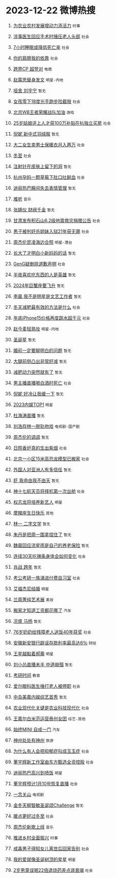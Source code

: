# 2023-12-22 微博热搜 
1. [为农业农村发展增动力添活力](https://m.weibo.cn/search?containerid=100103type%3D1%26t%3D10%26q%3D%23%E4%B8%BA%E5%86%9C%E4%B8%9A%E5%86%9C%E6%9D%91%E5%8F%91%E5%B1%95%E5%A2%9E%E5%8A%A8%E5%8A%9B%E6%B7%BB%E6%B4%BB%E5%8A%9B%23&stream_entry_id=51&isnewpage=1&extparam=seat%3D1%26cate%3D10103%26stream_entry_id%3D51%26q%3D%2523%25E4%25B8%25BA%25E5%2586%259C%25E4%25B8%259A%25E5%2586%259C%25E6%259D%2591%25E5%258F%2591%25E5%25B1%2595%25E5%25A2%259E%25E5%258A%25A8%25E5%258A%259B%25E6%25B7%25BB%25E6%25B4%25BB%25E5%258A%259B%2523%26filter_type%3Drealtimehot%26c_type%3D51%26dgr%3D0%26pos%3D0%26display_time%3D1703192651%26pre_seqid%3D1703192651432011444161) `时事` 

2. [涉事医生回应手术时捶压老人头部](https://m.weibo.cn/search?containerid=100103type%3D1%26t%3D10%26q%3D%23%E6%B6%89%E4%BA%8B%E5%8C%BB%E7%94%9F%E5%9B%9E%E5%BA%94%E6%89%8B%E6%9C%AF%E6%97%B6%E6%8D%B6%E5%8E%8B%E8%80%81%E4%BA%BA%E5%A4%B4%E9%83%A8%23&stream_entry_id=31&isnewpage=1&extparam=seat%3D1%26stream_entry_id%3D31%26filter_type%3Drealtimehot%26lcate%3D5001%26flag%3D2%26cate%3D5001%26band_rank%3D1%26q%3D%2523%25E6%25B6%2589%25E4%25BA%258B%25E5%258C%25BB%25E7%2594%259F%25E5%259B%259E%25E5%25BA%2594%25E6%2589%258B%25E6%259C%25AF%25E6%2597%25B6%25E6%258D%25B6%25E5%258E%258B%25E8%2580%2581%25E4%25BA%25BA%25E5%25A4%25B4%25E9%2583%25A8%2523%26dgr%3D0%26c_type%3D31%26pos%3D0%26realpos%3D1%26display_time%3D1703192651%26pre_seqid%3D1703192651432011444161) `社会` 

3. [7小时睡眠或降低死亡率](https://m.weibo.cn/search?containerid=100103type%3D1%26t%3D10%26q%3D%237%E5%B0%8F%E6%97%B6%E7%9D%A1%E7%9C%A0%E6%88%96%E9%99%8D%E4%BD%8E%E6%AD%BB%E4%BA%A1%E7%8E%87%23&stream_entry_id=31&isnewpage=1&extparam=seat%3D1%26stream_entry_id%3D31%26filter_type%3Drealtimehot%26lcate%3D5001%26flag%3D2%26cate%3D5001%26band_rank%3D2%26q%3D%25237%25E5%25B0%258F%25E6%2597%25B6%25E7%259D%25A1%25E7%259C%25A0%25E6%2588%2596%25E9%2599%258D%25E4%25BD%258E%25E6%25AD%25BB%25E4%25BA%25A1%25E7%258E%2587%2523%26dgr%3D0%26c_type%3D31%26pos%3D1%26realpos%3D2%26display_time%3D1703192651%26pre_seqid%3D1703192651432011444161) `社会` 

4. [你的肩膀我的依靠](https://m.weibo.cn/search?containerid=100103type%3D1%26t%3D10%26q%3D%23%E4%BD%A0%E7%9A%84%E8%82%A9%E8%86%80%E6%88%91%E7%9A%84%E4%BE%9D%E9%9D%A0%23&stream_entry_id=31&isnewpage=1&extparam=seat%3D1%26stream_entry_id%3D31%26filter_type%3Drealtimehot%26lcate%3D5001%26flag%3D32768%26cate%3D5001%26band_rank%3D3%26q%3D%2523%25E4%25BD%25A0%25E7%259A%2584%25E8%2582%25A9%25E8%2586%2580%25E6%2588%2591%25E7%259A%2584%25E4%25BE%259D%25E9%259D%25A0%2523%26dgr%3D0%26c_type%3D31%26pos%3D2%26realpos%3D3%26display_time%3D1703192651%26pre_seqid%3D1703192651432011444161) `社会` 

5. [跨界CP 超登对](https://m.weibo.cn/search?containerid=100103type%3D1%26t%3D10%26q%3D%23%E8%B7%A8%E7%95%8CCP+%E8%B6%85%E7%99%BB%E5%AF%B9%23&stream_entry_id=31&isnewpage=1&extparam=seat%3D1%26filter_type%3Drealtimehot%26stream_entry_id%3D31%26topic_ad%3D1%26is_ad_pos%3D1%26lcate%3D5001%26cate%3D5001%26band_rank%3D4%26q%3D%2523%25E8%25B7%25A8%25E7%2595%258CCP%2520%25E8%25B6%2585%25E7%2599%25BB%25E5%25AF%25B9%2523%26dgr%3D0%26c_type%3D31%26pos%3D3%26adid%3D215442%26display_time%3D1703192651%26pre_seqid%3D1703192651432011444161) `电商` 

6. [赵露思替身发文](https://m.weibo.cn/search?containerid=100103type%3D1%26t%3D10%26q%3D%23%E8%B5%B5%E9%9C%B2%E6%80%9D%E6%9B%BF%E8%BA%AB%E5%8F%91%E6%96%87%23&stream_entry_id=31&isnewpage=1&extparam=seat%3D1%26stream_entry_id%3D31%26filter_type%3Drealtimehot%26lcate%3D5001%26flag%3D2%26cate%3D5001%26band_rank%3D4%26q%3D%2523%25E8%25B5%25B5%25E9%259C%25B2%25E6%2580%259D%25E6%259B%25BF%25E8%25BA%25AB%25E5%258F%2591%25E6%2596%2587%2523%26dgr%3D0%26c_type%3D31%26pos%3D4%26realpos%3D4%26display_time%3D1703192651%26pre_seqid%3D1703192651432011444161) `明星-内地` 

7. [哑舍 刘宇宁](https://m.weibo.cn/search?containerid=100103type%3D1%26t%3D10%26q%3D%E5%93%91%E8%88%8D+%E5%88%98%E5%AE%87%E5%AE%81&stream_entry_id=31&isnewpage=1&extparam=seat%3D1%26stream_entry_id%3D31%26filter_type%3Drealtimehot%26lcate%3D5001%26flag%3D2%26cate%3D5001%26band_rank%3D5%26q%3D%25E5%2593%2591%25E8%2588%258D%2520%25E5%2588%2598%25E5%25AE%2587%25E5%25AE%2581%26dgr%3D0%26c_type%3D31%26pos%3D5%26realpos%3D5%26display_time%3D1703192651%26pre_seqid%3D1703192651432011444161) `暂无` 

8. [女孩零下18度光手跑步险截肢](https://m.weibo.cn/search?containerid=100103type%3D1%26t%3D10%26q%3D%23%E5%A5%B3%E5%AD%A9%E9%9B%B6%E4%B8%8B18%E5%BA%A6%E5%85%89%E6%89%8B%E8%B7%91%E6%AD%A5%E9%99%A9%E6%88%AA%E8%82%A2%23&stream_entry_id=31&isnewpage=1&extparam=seat%3D1%26stream_entry_id%3D31%26filter_type%3Drealtimehot%26lcate%3D5001%26flag%3D2%26cate%3D5001%26band_rank%3D6%26q%3D%2523%25E5%25A5%25B3%25E5%25AD%25A9%25E9%259B%25B6%25E4%25B8%258B18%25E5%25BA%25A6%25E5%2585%2589%25E6%2589%258B%25E8%25B7%2591%25E6%25AD%25A5%25E9%2599%25A9%25E6%2588%25AA%25E8%2582%25A2%2523%26dgr%3D0%26c_type%3D31%26pos%3D6%26realpos%3D6%26display_time%3D1703192651%26pre_seqid%3D1703192651432011444161) `社会` 

9. [北京WB王者荣耀战队加油](https://m.weibo.cn/search?containerid=100103type%3D1%26t%3D10%26q%3D%23%E5%8C%97%E4%BA%ACWB%E7%8E%8B%E8%80%85%E8%8D%A3%E8%80%80%E6%88%98%E9%98%9F%E5%8A%A0%E6%B2%B9%23&stream_entry_id=31&isnewpage=1&extparam=seat%3D1%26filter_type%3Drealtimehot%26stream_entry_id%3D31%26topic_ad%3D1%26is_ad_pos%3D1%26lcate%3D5001%26cate%3D5001%26band_rank%3D7%26q%3D%2523%25E5%258C%2597%25E4%25BA%25ACWB%25E7%258E%258B%25E8%2580%2585%25E8%258D%25A3%25E8%2580%2580%25E6%2588%2598%25E9%2598%259F%25E5%258A%25A0%25E6%25B2%25B9%2523%26dgr%3D0%26c_type%3D31%26pos%3D7%26adid%3D215362%26display_time%3D1703192651%26pre_seqid%3D1703192651432011444161) `游戏` 

10. [25岁姑娘评上人才获100万补贴在杭独立买房](https://m.weibo.cn/search?containerid=100103type%3D1%26t%3D10%26q%3D%2325%E5%B2%81%E5%A7%91%E5%A8%98%E8%AF%84%E4%B8%8A%E4%BA%BA%E6%89%8D%E8%8E%B7100%E4%B8%87%E8%A1%A5%E8%B4%B4%E5%9C%A8%E6%9D%AD%E7%8B%AC%E7%AB%8B%E4%B9%B0%E6%88%BF%23&stream_entry_id=31&isnewpage=1&extparam=seat%3D1%26stream_entry_id%3D31%26filter_type%3Drealtimehot%26lcate%3D5001%26flag%3D32768%26cate%3D5001%26band_rank%3D7%26q%3D%252325%25E5%25B2%2581%25E5%25A7%2591%25E5%25A8%2598%25E8%25AF%2584%25E4%25B8%258A%25E4%25BA%25BA%25E6%2589%258D%25E8%258E%25B7100%25E4%25B8%2587%25E8%25A1%25A5%25E8%25B4%25B4%25E5%259C%25A8%25E6%259D%25AD%25E7%258B%25AC%25E7%25AB%258B%25E4%25B9%25B0%25E6%2588%25BF%2523%26dgr%3D0%26c_type%3D31%26pos%3D8%26realpos%3D7%26display_time%3D1703192651%26pre_seqid%3D1703192651432011444161) `社会` 

11. [倪妮 新中式羽绒服](https://m.weibo.cn/search?containerid=100103type%3D1%26t%3D10%26q%3D%E5%80%AA%E5%A6%AE+%E6%96%B0%E4%B8%AD%E5%BC%8F%E7%BE%BD%E7%BB%92%E6%9C%8D&stream_entry_id=31&isnewpage=1&extparam=seat%3D1%26stream_entry_id%3D31%26filter_type%3Drealtimehot%26lcate%3D5001%26flag%3D2%26cate%3D5001%26band_rank%3D8%26q%3D%25E5%2580%25AA%25E5%25A6%25AE%2520%25E6%2596%25B0%25E4%25B8%25AD%25E5%25BC%258F%25E7%25BE%25BD%25E7%25BB%2592%25E6%259C%258D%26dgr%3D0%26c_type%3D31%26pos%3D9%26realpos%3D8%26display_time%3D1703192651%26pre_seqid%3D1703192651432011444161) `暂无` 

12. [大二女生卖男士保暖衣月入两万](https://m.weibo.cn/search?containerid=100103type%3D1%26t%3D10%26q%3D%23%E5%A4%A7%E4%BA%8C%E5%A5%B3%E7%94%9F%E5%8D%96%E7%94%B7%E5%A3%AB%E4%BF%9D%E6%9A%96%E8%A1%A3%E6%9C%88%E5%85%A5%E4%B8%A4%E4%B8%87%23&stream_entry_id=31&isnewpage=1&extparam=seat%3D1%26stream_entry_id%3D31%26filter_type%3Drealtimehot%26lcate%3D5001%26flag%3D2%26cate%3D5001%26band_rank%3D9%26q%3D%2523%25E5%25A4%25A7%25E4%25BA%258C%25E5%25A5%25B3%25E7%2594%259F%25E5%258D%2596%25E7%2594%25B7%25E5%25A3%25AB%25E4%25BF%259D%25E6%259A%2596%25E8%25A1%25A3%25E6%259C%2588%25E5%2585%25A5%25E4%25B8%25A4%25E4%25B8%2587%2523%26dgr%3D0%26c_type%3D31%26pos%3D10%26realpos%3D9%26display_time%3D1703192651%26pre_seqid%3D1703192651432011444161) `社会` 

13. [冬至](https://m.weibo.cn/search?containerid=100103type%3D1%26t%3D10%26q%3D%E5%86%AC%E8%87%B3&stream_entry_id=31&isnewpage=1&extparam=seat%3D1%26stream_entry_id%3D31%26filter_type%3Drealtimehot%26lcate%3D5001%26flag%3D16%26cate%3D5001%26band_rank%3D10%26q%3D%25E5%2586%25AC%25E8%2587%25B3%26dgr%3D0%26c_type%3D31%26pos%3D11%26realpos%3D10%26display_time%3D1703192651%26pre_seqid%3D1703192651432011444161) `社会` 

14. [注射针在皮肤上留下的洞](https://m.weibo.cn/search?containerid=100103type%3D1%26t%3D10%26q%3D%E6%B3%A8%E5%B0%84%E9%92%88%E5%9C%A8%E7%9A%AE%E8%82%A4%E4%B8%8A%E7%95%99%E4%B8%8B%E7%9A%84%E6%B4%9E&stream_entry_id=31&isnewpage=1&extparam=seat%3D1%26stream_entry_id%3D31%26filter_type%3Drealtimehot%26lcate%3D5001%26flag%3D2%26cate%3D5001%26band_rank%3D11%26q%3D%25E6%25B3%25A8%25E5%25B0%2584%25E9%2592%2588%25E5%259C%25A8%25E7%259A%25AE%25E8%2582%25A4%25E4%25B8%258A%25E7%2595%2599%25E4%25B8%258B%25E7%259A%2584%25E6%25B4%259E%26dgr%3D0%26c_type%3D31%26pos%3D12%26realpos%3D11%26display_time%3D1703192651%26pre_seqid%3D1703192651432011444161) `暂无` 

15. [杭州孕妈一颗草莓下肚口吐鲜血](https://m.weibo.cn/search?containerid=100103type%3D1%26t%3D10%26q%3D%23%E6%9D%AD%E5%B7%9E%E5%AD%95%E5%A6%88%E4%B8%80%E9%A2%97%E8%8D%89%E8%8E%93%E4%B8%8B%E8%82%9A%E5%8F%A3%E5%90%90%E9%B2%9C%E8%A1%80%23&stream_entry_id=31&isnewpage=1&extparam=seat%3D1%26stream_entry_id%3D31%26filter_type%3Drealtimehot%26lcate%3D5001%26flag%3D0%26cate%3D5001%26band_rank%3D12%26q%3D%2523%25E6%259D%25AD%25E5%25B7%259E%25E5%25AD%2595%25E5%25A6%2588%25E4%25B8%2580%25E9%25A2%2597%25E8%258D%2589%25E8%258E%2593%25E4%25B8%258B%25E8%2582%259A%25E5%258F%25A3%25E5%2590%2590%25E9%25B2%259C%25E8%25A1%2580%2523%26dgr%3D0%26c_type%3D31%26pos%3D13%26realpos%3D12%26display_time%3D1703192651%26pre_seqid%3D1703192651432011444161) `社会` 

16. [迪丽热巴瞬间失去表情管理](https://m.weibo.cn/search?containerid=100103type%3D1%26t%3D10%26q%3D%E8%BF%AA%E4%B8%BD%E7%83%AD%E5%B7%B4%E7%9E%AC%E9%97%B4%E5%A4%B1%E5%8E%BB%E8%A1%A8%E6%83%85%E7%AE%A1%E7%90%86&stream_entry_id=31&isnewpage=1&extparam=seat%3D1%26stream_entry_id%3D31%26filter_type%3Drealtimehot%26lcate%3D5001%26flag%3D2%26cate%3D5001%26band_rank%3D13%26q%3D%25E8%25BF%25AA%25E4%25B8%25BD%25E7%2583%25AD%25E5%25B7%25B4%25E7%259E%25AC%25E9%2597%25B4%25E5%25A4%25B1%25E5%258E%25BB%25E8%25A1%25A8%25E6%2583%2585%25E7%25AE%25A1%25E7%2590%2586%26dgr%3D0%26c_type%3D31%26pos%3D14%26realpos%3D13%26display_time%3D1703192651%26pre_seqid%3D1703192651432011444161) `暂无` 

17. [难听](https://m.weibo.cn/search?containerid=100103type%3D1%26t%3D10%26q%3D%E9%9A%BE%E5%90%AC&stream_entry_id=31&isnewpage=1&extparam=seat%3D1%26stream_entry_id%3D31%26filter_type%3Drealtimehot%26lcate%3D5001%26flag%3D0%26cate%3D5001%26band_rank%3D14%26q%3D%25E9%259A%25BE%25E5%2590%25AC%26dgr%3D0%26c_type%3D31%26pos%3D15%26realpos%3D14%26display_time%3D1703192651%26pre_seqid%3D1703192651432011444161) `音乐` 

18. [张婧仪 财阀千金](https://m.weibo.cn/search?containerid=100103type%3D1%26t%3D10%26q%3D%E5%BC%A0%E5%A9%A7%E4%BB%AA+%E8%B4%A2%E9%98%80%E5%8D%83%E9%87%91&stream_entry_id=31&isnewpage=1&extparam=seat%3D1%26stream_entry_id%3D31%26filter_type%3Drealtimehot%26lcate%3D5001%26flag%3D0%26cate%3D5001%26band_rank%3D15%26q%3D%25E5%25BC%25A0%25E5%25A9%25A7%25E4%25BB%25AA%2520%25E8%25B4%25A2%25E9%2598%2580%25E5%258D%2583%25E9%2587%2591%26dgr%3D0%26c_type%3D31%26pos%3D16%26realpos%3D15%26display_time%3D1703192651%26pre_seqid%3D1703192651432011444161) `暂无` 

19. [甘肃发布积石山6.2级地震救灾捐赠公告](https://m.weibo.cn/search?containerid=100103type%3D1%26t%3D10%26q%3D%23%E7%94%98%E8%82%83%E5%8F%91%E5%B8%83%E7%A7%AF%E7%9F%B3%E5%B1%B16.2%E7%BA%A7%E5%9C%B0%E9%9C%87%E6%95%91%E7%81%BE%E6%8D%90%E8%B5%A0%E5%85%AC%E5%91%8A%23&stream_entry_id=31&isnewpage=1&extparam=seat%3D1%26stream_entry_id%3D31%26filter_type%3Drealtimehot%26lcate%3D5001%26flag%3D0%26cate%3D5001%26band_rank%3D16%26q%3D%2523%25E7%2594%2598%25E8%2582%2583%25E5%258F%2591%25E5%25B8%2583%25E7%25A7%25AF%25E7%259F%25B3%25E5%25B1%25B16.2%25E7%25BA%25A7%25E5%259C%25B0%25E9%259C%2587%25E6%2595%2591%25E7%2581%25BE%25E6%258D%2590%25E8%25B5%25A0%25E5%2585%25AC%25E5%2591%258A%2523%26dgr%3D0%26c_type%3D31%26pos%3D17%26realpos%3D16%26display_time%3D1703192651%26pre_seqid%3D1703192651432011444161) `社会` 

20. [男子被判奸杀姐妹入狱21年获无罪](https://m.weibo.cn/search?containerid=100103type%3D1%26t%3D10%26q%3D%23%E7%94%B7%E5%AD%90%E8%A2%AB%E5%88%A4%E5%A5%B8%E6%9D%80%E5%A7%90%E5%A6%B9%E5%85%A5%E7%8B%B121%E5%B9%B4%E8%8E%B7%E6%97%A0%E7%BD%AA%23&stream_entry_id=31&isnewpage=1&extparam=seat%3D1%26stream_entry_id%3D31%26filter_type%3Drealtimehot%26lcate%3D5001%26flag%3D0%26cate%3D5001%26band_rank%3D17%26q%3D%2523%25E7%2594%25B7%25E5%25AD%2590%25E8%25A2%25AB%25E5%2588%25A4%25E5%25A5%25B8%25E6%259D%2580%25E5%25A7%2590%25E5%25A6%25B9%25E5%2585%25A5%25E7%258B%25B121%25E5%25B9%25B4%25E8%258E%25B7%25E6%2597%25A0%25E7%25BD%25AA%2523%26dgr%3D0%26c_type%3D31%26pos%3D18%26realpos%3D17%26display_time%3D1703192651%26pre_seqid%3D1703192651432011444161) `社会` 

21. [周杰伦昆凌海边合照](https://m.weibo.cn/search?containerid=100103type%3D1%26t%3D10%26q%3D%23%E5%91%A8%E6%9D%B0%E4%BC%A6%E6%98%86%E5%87%8C%E6%B5%B7%E8%BE%B9%E5%90%88%E7%85%A7%23&stream_entry_id=31&isnewpage=1&extparam=seat%3D1%26stream_entry_id%3D31%26filter_type%3Drealtimehot%26lcate%3D5001%26flag%3D0%26cate%3D5001%26band_rank%3D18%26q%3D%2523%25E5%2591%25A8%25E6%259D%25B0%25E4%25BC%25A6%25E6%2598%2586%25E5%2587%258C%25E6%25B5%25B7%25E8%25BE%25B9%25E5%2590%2588%25E7%2585%25A7%2523%26dgr%3D0%26c_type%3D31%26pos%3D19%26realpos%3D18%26display_time%3D1703192651%26pre_seqid%3D1703192651432011444161) `明星-港台` 

22. [长大了才明白小新妈妈的话](https://m.weibo.cn/search?containerid=100103type%3D1%26t%3D10%26q%3D%E9%95%BF%E5%A4%A7%E4%BA%86%E6%89%8D%E6%98%8E%E7%99%BD%E5%B0%8F%E6%96%B0%E5%A6%88%E5%A6%88%E7%9A%84%E8%AF%9D&stream_entry_id=31&isnewpage=1&extparam=seat%3D1%26stream_entry_id%3D31%26filter_type%3Drealtimehot%26lcate%3D5001%26flag%3D0%26cate%3D5001%26band_rank%3D19%26q%3D%25E9%2595%25BF%25E5%25A4%25A7%25E4%25BA%2586%25E6%2589%258D%25E6%2598%258E%25E7%2599%25BD%25E5%25B0%258F%25E6%2596%25B0%25E5%25A6%2588%25E5%25A6%2588%25E7%259A%2584%25E8%25AF%259D%26dgr%3D0%26c_type%3D31%26pos%3D20%26realpos%3D19%26display_time%3D1703192651%26pre_seqid%3D1703192651432011444161) `暂无` 

23. [GenG疑删除道歉声明](https://m.weibo.cn/search?containerid=100103type%3D1%26t%3D10%26q%3D%23GenG%E7%96%91%E5%88%A0%E9%99%A4%E9%81%93%E6%AD%89%E5%A3%B0%E6%98%8E%23&stream_entry_id=31&isnewpage=1&extparam=seat%3D1%26stream_entry_id%3D31%26filter_type%3Drealtimehot%26lcate%3D5001%26flag%3D0%26cate%3D5001%26band_rank%3D20%26q%3D%2523GenG%25E7%2596%2591%25E5%2588%25A0%25E9%2599%25A4%25E9%2581%2593%25E6%25AD%2589%25E5%25A3%25B0%25E6%2598%258E%2523%26dgr%3D0%26c_type%3D31%26pos%3D21%26realpos%3D20%26display_time%3D1703192651%26pre_seqid%3D1703192651432011444161) `社会` 

24. [半夜喜欢吃东西的人是英雄](https://m.weibo.cn/search?containerid=100103type%3D1%26t%3D10%26q%3D%E5%8D%8A%E5%A4%9C%E5%96%9C%E6%AC%A2%E5%90%83%E4%B8%9C%E8%A5%BF%E7%9A%84%E4%BA%BA%E6%98%AF%E8%8B%B1%E9%9B%84&stream_entry_id=31&isnewpage=1&extparam=seat%3D1%26stream_entry_id%3D31%26filter_type%3Drealtimehot%26lcate%3D5001%26flag%3D1%26cate%3D5001%26band_rank%3D21%26q%3D%25E5%258D%258A%25E5%25A4%259C%25E5%2596%259C%25E6%25AC%25A2%25E5%2590%2583%25E4%25B8%259C%25E8%25A5%25BF%25E7%259A%2584%25E4%25BA%25BA%25E6%2598%25AF%25E8%258B%25B1%25E9%259B%2584%26dgr%3D0%26c_type%3D31%26pos%3D22%26realpos%3D21%26display_time%3D1703192651%26pre_seqid%3D1703192651432011444161) `暂无` 

25. [2024年巨蟹座要飞升](https://m.weibo.cn/search?containerid=100103type%3D1%26t%3D10%26q%3D2024%E5%B9%B4%E5%B7%A8%E8%9F%B9%E5%BA%A7%E8%A6%81%E9%A3%9E%E5%8D%87&stream_entry_id=31&isnewpage=1&extparam=seat%3D1%26stream_entry_id%3D31%26filter_type%3Drealtimehot%26lcate%3D5001%26flag%3D0%26cate%3D5001%26band_rank%3D22%26q%3D2024%25E5%25B9%25B4%25E5%25B7%25A8%25E8%259F%25B9%25E5%25BA%25A7%25E8%25A6%2581%25E9%25A3%259E%25E5%258D%2587%26dgr%3D0%26c_type%3D31%26pos%3D23%26realpos%3D22%26display_time%3D1703192651%26pre_seqid%3D1703192651432011444161) `暂无` 

26. [李晨 我不是明星是文艺工作者](https://m.weibo.cn/search?containerid=100103type%3D1%26t%3D10%26q%3D%E6%9D%8E%E6%99%A8+%E6%88%91%E4%B8%8D%E6%98%AF%E6%98%8E%E6%98%9F%E6%98%AF%E6%96%87%E8%89%BA%E5%B7%A5%E4%BD%9C%E8%80%85&stream_entry_id=31&isnewpage=1&extparam=seat%3D1%26stream_entry_id%3D31%26filter_type%3Drealtimehot%26lcate%3D5001%26flag%3D0%26cate%3D5001%26band_rank%3D23%26q%3D%25E6%259D%258E%25E6%2599%25A8%2520%25E6%2588%2591%25E4%25B8%258D%25E6%2598%25AF%25E6%2598%258E%25E6%2598%259F%25E6%2598%25AF%25E6%2596%2587%25E8%2589%25BA%25E5%25B7%25A5%25E4%25BD%259C%25E8%2580%2585%26dgr%3D0%26c_type%3D31%26pos%3D24%26realpos%3D23%26display_time%3D1703192651%26pre_seqid%3D1703192651432011444161) `暂无` 

27. [冬天减肥最有效的方法是什么](https://m.weibo.cn/search?containerid=100103type%3D1%26t%3D10%26q%3D%23%E5%86%AC%E5%A4%A9%E5%87%8F%E8%82%A5%E6%9C%80%E6%9C%89%E6%95%88%E7%9A%84%E6%96%B9%E6%B3%95%E6%98%AF%E4%BB%80%E4%B9%88%23&stream_entry_id=31&isnewpage=1&extparam=seat%3D1%26stream_entry_id%3D31%26filter_type%3Drealtimehot%26lcate%3D5001%26flag%3D0%26cate%3D5001%26band_rank%3D24%26q%3D%2523%25E5%2586%25AC%25E5%25A4%25A9%25E5%2587%258F%25E8%2582%25A5%25E6%259C%2580%25E6%259C%2589%25E6%2595%2588%25E7%259A%2584%25E6%2596%25B9%25E6%25B3%2595%25E6%2598%25AF%25E4%25BB%2580%25E4%25B9%2588%2523%26dgr%3D0%26c_type%3D31%26pos%3D25%26realpos%3D24%26display_time%3D1703192651%26pre_seqid%3D1703192651432011444161) `社会` 

28. [年底iPhone15价格再度跳水超千元](https://m.weibo.cn/search?containerid=100103type%3D1%26t%3D10%26q%3D%23%E5%B9%B4%E5%BA%95iPhone15%E4%BB%B7%E6%A0%BC%E5%86%8D%E5%BA%A6%E8%B7%B3%E6%B0%B4%E8%B6%85%E5%8D%83%E5%85%83%23&stream_entry_id=31&isnewpage=1&extparam=seat%3D1%26stream_entry_id%3D31%26filter_type%3Drealtimehot%26lcate%3D5001%26flag%3D0%26cate%3D5001%26band_rank%3D25%26q%3D%2523%25E5%25B9%25B4%25E5%25BA%2595iPhone15%25E4%25BB%25B7%25E6%25A0%25BC%25E5%2586%258D%25E5%25BA%25A6%25E8%25B7%25B3%25E6%25B0%25B4%25E8%25B6%2585%25E5%258D%2583%25E5%2585%2583%2523%26dgr%3D0%26c_type%3D31%26pos%3D26%26realpos%3D25%26display_time%3D1703192651%26pre_seqid%3D1703192651432011444161) `社会` 

29. [赵今麦轻熟妆](https://m.weibo.cn/search?containerid=100103type%3D1%26t%3D10%26q%3D%23%E8%B5%B5%E4%BB%8A%E9%BA%A6%E8%BD%BB%E7%86%9F%E5%A6%86%23&stream_entry_id=31&isnewpage=1&extparam=seat%3D1%26stream_entry_id%3D31%26filter_type%3Drealtimehot%26lcate%3D5001%26flag%3D0%26cate%3D5001%26band_rank%3D26%26q%3D%2523%25E8%25B5%25B5%25E4%25BB%258A%25E9%25BA%25A6%25E8%25BD%25BB%25E7%2586%259F%25E5%25A6%2586%2523%26dgr%3D0%26c_type%3D31%26pos%3D27%26realpos%3D26%26display_time%3D1703192651%26pre_seqid%3D1703192651432011444161) `明星-内地` 

30. [圣诞星](https://m.weibo.cn/search?containerid=100103type%3D1%26t%3D10%26q%3D%E5%9C%A3%E8%AF%9E%E6%98%9F&stream_entry_id=31&isnewpage=1&extparam=seat%3D1%26stream_entry_id%3D31%26filter_type%3Drealtimehot%26lcate%3D5001%26flag%3D0%26cate%3D5001%26band_rank%3D27%26q%3D%25E5%259C%25A3%25E8%25AF%259E%25E6%2598%259F%26dgr%3D0%26c_type%3D31%26pos%3D28%26realpos%3D27%26display_time%3D1703192651%26pre_seqid%3D1703192651432011444161) `暂无` 

31. [婚前一定要聊明白的问题](https://m.weibo.cn/search?containerid=100103type%3D1%26t%3D10%26q%3D%E5%A9%9A%E5%89%8D%E4%B8%80%E5%AE%9A%E8%A6%81%E8%81%8A%E6%98%8E%E7%99%BD%E7%9A%84%E9%97%AE%E9%A2%98&stream_entry_id=31&isnewpage=1&extparam=seat%3D1%26stream_entry_id%3D31%26filter_type%3Drealtimehot%26lcate%3D5001%26flag%3D0%26cate%3D5001%26band_rank%3D28%26q%3D%25E5%25A9%259A%25E5%2589%258D%25E4%25B8%2580%25E5%25AE%259A%25E8%25A6%2581%25E8%2581%258A%25E6%2598%258E%25E7%2599%25BD%25E7%259A%2584%25E9%2597%25AE%25E9%25A2%2598%26dgr%3D0%26c_type%3D31%26pos%3D29%26realpos%3D28%26display_time%3D1703192651%26pre_seqid%3D1703192651432011444161) `暂无` 

32. [大腿前侧凸出非常好减](https://m.weibo.cn/search?containerid=100103type%3D1%26t%3D10%26q%3D%E5%A4%A7%E8%85%BF%E5%89%8D%E4%BE%A7%E5%87%B8%E5%87%BA%E9%9D%9E%E5%B8%B8%E5%A5%BD%E5%87%8F&stream_entry_id=31&isnewpage=1&extparam=seat%3D1%26stream_entry_id%3D31%26filter_type%3Drealtimehot%26lcate%3D5001%26flag%3D0%26cate%3D5001%26band_rank%3D29%26q%3D%25E5%25A4%25A7%25E8%2585%25BF%25E5%2589%258D%25E4%25BE%25A7%25E5%2587%25B8%25E5%2587%25BA%25E9%259D%259E%25E5%25B8%25B8%25E5%25A5%25BD%25E5%2587%258F%26dgr%3D0%26c_type%3D31%26pos%3D30%26realpos%3D29%26display_time%3D1703192651%26pre_seqid%3D1703192651432011444161) `暂无` 

33. [减肥动力突然就有了](https://m.weibo.cn/search?containerid=100103type%3D1%26t%3D10%26q%3D%E5%87%8F%E8%82%A5%E5%8A%A8%E5%8A%9B%E7%AA%81%E7%84%B6%E5%B0%B1%E6%9C%89%E4%BA%86&stream_entry_id=31&isnewpage=1&extparam=seat%3D1%26stream_entry_id%3D31%26filter_type%3Drealtimehot%26lcate%3D5001%26flag%3D0%26cate%3D5001%26band_rank%3D30%26q%3D%25E5%2587%258F%25E8%2582%25A5%25E5%258A%25A8%25E5%258A%259B%25E7%25AA%2581%25E7%2584%25B6%25E5%25B0%25B1%25E6%259C%2589%25E4%25BA%2586%26dgr%3D0%26c_type%3D31%26pos%3D31%26realpos%3D30%26display_time%3D1703192651%26pre_seqid%3D1703192651432011444161) `暂无` 

34. [男主播直播喝白酒时死亡](https://m.weibo.cn/search?containerid=100103type%3D1%26t%3D10%26q%3D%23%E7%94%B7%E4%B8%BB%E6%92%AD%E7%9B%B4%E6%92%AD%E5%96%9D%E7%99%BD%E9%85%92%E6%97%B6%E6%AD%BB%E4%BA%A1%23&stream_entry_id=31&isnewpage=1&extparam=seat%3D1%26stream_entry_id%3D31%26filter_type%3Drealtimehot%26lcate%3D5001%26flag%3D0%26cate%3D5001%26band_rank%3D31%26q%3D%2523%25E7%2594%25B7%25E4%25B8%25BB%25E6%2592%25AD%25E7%259B%25B4%25E6%2592%25AD%25E5%2596%259D%25E7%2599%25BD%25E9%2585%2592%25E6%2597%25B6%25E6%25AD%25BB%25E4%25BA%25A1%2523%26dgr%3D0%26c_type%3D31%26pos%3D32%26realpos%3D31%26display_time%3D1703192651%26pre_seqid%3D1703192651432011444161) `社会` 

35. [倪妮 好冷让我缓一下](https://m.weibo.cn/search?containerid=100103type%3D1%26t%3D10%26q%3D%E5%80%AA%E5%A6%AE+%E5%A5%BD%E5%86%B7%E8%AE%A9%E6%88%91%E7%BC%93%E4%B8%80%E4%B8%8B&stream_entry_id=31&isnewpage=1&extparam=seat%3D1%26stream_entry_id%3D31%26filter_type%3Drealtimehot%26lcate%3D5001%26flag%3D0%26cate%3D5001%26band_rank%3D32%26q%3D%25E5%2580%25AA%25E5%25A6%25AE%2520%25E5%25A5%25BD%25E5%2586%25B7%25E8%25AE%25A9%25E6%2588%2591%25E7%25BC%2593%25E4%25B8%2580%25E4%25B8%258B%26dgr%3D0%26c_type%3D31%26pos%3D33%26realpos%3D32%26display_time%3D1703192651%26pre_seqid%3D1703192651432011444161) `暂无` 

36. [2023内娱TOP1](https://m.weibo.cn/search?containerid=100103type%3D1%26t%3D10%26q%3D%232023%E5%86%85%E5%A8%B1TOP1%23&stream_entry_id=31&isnewpage=1&extparam=seat%3D1%26stream_entry_id%3D31%26filter_type%3Drealtimehot%26lcate%3D5001%26flag%3D0%26cate%3D5001%26band_rank%3D33%26q%3D%25232023%25E5%2586%2585%25E5%25A8%25B1TOP1%2523%26dgr%3D0%26c_type%3D31%26pos%3D34%26realpos%3D33%26display_time%3D1703192651%26pre_seqid%3D1703192651432011444161) `明星` 

37. [杜海涛直播](https://m.weibo.cn/search?containerid=100103type%3D1%26t%3D10%26q%3D%E6%9D%9C%E6%B5%B7%E6%B6%9B%E7%9B%B4%E6%92%AD&stream_entry_id=31&isnewpage=1&extparam=seat%3D1%26stream_entry_id%3D31%26filter_type%3Drealtimehot%26lcate%3D5001%26flag%3D0%26cate%3D5001%26band_rank%3D34%26q%3D%25E6%259D%259C%25E6%25B5%25B7%25E6%25B6%259B%25E7%259B%25B4%25E6%2592%25AD%26dgr%3D0%26c_type%3D31%26pos%3D35%26realpos%3D34%26display_time%3D1703192651%26pre_seqid%3D1703192651432011444161) `暂无` 

38. [刘浩存林一脱轨吻戏](https://m.weibo.cn/search?containerid=100103type%3D1%26t%3D10%26q%3D%23%E5%88%98%E6%B5%A9%E5%AD%98%E6%9E%97%E4%B8%80%E8%84%B1%E8%BD%A8%E5%90%BB%E6%88%8F%23&stream_entry_id=31&isnewpage=1&extparam=seat%3D1%26stream_entry_id%3D31%26filter_type%3Drealtimehot%26lcate%3D5001%26flag%3D0%26cate%3D5001%26band_rank%3D35%26q%3D%2523%25E5%2588%2598%25E6%25B5%25A9%25E5%25AD%2598%25E6%259E%2597%25E4%25B8%2580%25E8%2584%25B1%25E8%25BD%25A8%25E5%2590%25BB%25E6%2588%258F%2523%26dgr%3D0%26c_type%3D31%26pos%3D36%26realpos%3D35%26display_time%3D1703192651%26pre_seqid%3D1703192651432011444161) `电视剧-国产剧` 

39. [周杰伦的调调](https://m.weibo.cn/search?containerid=100103type%3D1%26t%3D10%26q%3D%E5%91%A8%E6%9D%B0%E4%BC%A6%E7%9A%84%E8%B0%83%E8%B0%83&stream_entry_id=31&isnewpage=1&extparam=seat%3D1%26stream_entry_id%3D31%26filter_type%3Drealtimehot%26lcate%3D5001%26flag%3D0%26cate%3D5001%26band_rank%3D36%26q%3D%25E5%2591%25A8%25E6%259D%25B0%25E4%25BC%25A6%25E7%259A%2584%25E8%25B0%2583%25E8%25B0%2583%26dgr%3D0%26c_type%3D31%26pos%3D37%26realpos%3D36%26display_time%3D1703192651%26pre_seqid%3D1703192651432011444161) `暂无` 

40. [日照香炉真的生出紫烟](https://m.weibo.cn/search?containerid=100103type%3D1%26t%3D10%26q%3D%23%E6%97%A5%E7%85%A7%E9%A6%99%E7%82%89%E7%9C%9F%E7%9A%84%E7%94%9F%E5%87%BA%E7%B4%AB%E7%83%9F%23&stream_entry_id=31&isnewpage=1&extparam=seat%3D1%26stream_entry_id%3D31%26filter_type%3Drealtimehot%26lcate%3D5001%26flag%3D1%26cate%3D5001%26band_rank%3D37%26q%3D%2523%25E6%2597%25A5%25E7%2585%25A7%25E9%25A6%2599%25E7%2582%2589%25E7%259C%259F%25E7%259A%2584%25E7%2594%259F%25E5%2587%25BA%25E7%25B4%25AB%25E7%2583%259F%2523%26dgr%3D0%26c_type%3D31%26pos%3D38%26realpos%3D37%26display_time%3D1703192651%26pre_seqid%3D1703192651432011444161) `社会` 

41. [北京一小区15米高恐龙模型已搬家](https://m.weibo.cn/search?containerid=100103type%3D1%26t%3D10%26q%3D%23%E5%8C%97%E4%BA%AC%E4%B8%80%E5%B0%8F%E5%8C%BA15%E7%B1%B3%E9%AB%98%E6%81%90%E9%BE%99%E6%A8%A1%E5%9E%8B%E5%B7%B2%E6%90%AC%E5%AE%B6%23&stream_entry_id=31&isnewpage=1&extparam=seat%3D1%26stream_entry_id%3D31%26filter_type%3Drealtimehot%26lcate%3D5001%26flag%3D1%26cate%3D5001%26band_rank%3D38%26q%3D%2523%25E5%258C%2597%25E4%25BA%25AC%25E4%25B8%2580%25E5%25B0%258F%25E5%258C%25BA15%25E7%25B1%25B3%25E9%25AB%2598%25E6%2581%2590%25E9%25BE%2599%25E6%25A8%25A1%25E5%259E%258B%25E5%25B7%25B2%25E6%2590%25AC%25E5%25AE%25B6%2523%26dgr%3D0%26c_type%3D31%26pos%3D39%26realpos%3D38%26display_time%3D1703192651%26pre_seqid%3D1703192651432011444161) `社会` 

42. [外国人对亚洲人有多信任](https://m.weibo.cn/search?containerid=100103type%3D1%26t%3D10%26q%3D%E5%A4%96%E5%9B%BD%E4%BA%BA%E5%AF%B9%E4%BA%9A%E6%B4%B2%E4%BA%BA%E6%9C%89%E5%A4%9A%E4%BF%A1%E4%BB%BB&stream_entry_id=31&isnewpage=1&extparam=seat%3D1%26stream_entry_id%3D31%26filter_type%3Drealtimehot%26lcate%3D5001%26flag%3D0%26cate%3D5001%26band_rank%3D39%26q%3D%25E5%25A4%2596%25E5%259B%25BD%25E4%25BA%25BA%25E5%25AF%25B9%25E4%25BA%259A%25E6%25B4%25B2%25E4%25BA%25BA%25E6%259C%2589%25E5%25A4%259A%25E4%25BF%25A1%25E4%25BB%25BB%26dgr%3D0%26c_type%3D31%26pos%3D40%26realpos%3D39%26display_time%3D1703192651%26pre_seqid%3D1703192651432011444161) `暂无` 

43. [虾 我命由我不由天](https://m.weibo.cn/search?containerid=100103type%3D1%26t%3D10%26q%3D%E8%99%BE+%E6%88%91%E5%91%BD%E7%94%B1%E6%88%91%E4%B8%8D%E7%94%B1%E5%A4%A9&stream_entry_id=31&isnewpage=1&extparam=seat%3D1%26stream_entry_id%3D31%26filter_type%3Drealtimehot%26lcate%3D5001%26flag%3D0%26cate%3D5001%26band_rank%3D40%26q%3D%25E8%2599%25BE%2520%25E6%2588%2591%25E5%2591%25BD%25E7%2594%25B1%25E6%2588%2591%25E4%25B8%258D%25E7%2594%25B1%25E5%25A4%25A9%26dgr%3D0%26c_type%3D31%26pos%3D41%26realpos%3D40%26display_time%3D1703192651%26pre_seqid%3D1703192651432011444161) `暂无` 

44. [神十七航天员将择机第一次出舱](https://m.weibo.cn/search?containerid=100103type%3D1%26t%3D10%26q%3D%23%E7%A5%9E%E5%8D%81%E4%B8%83%E8%88%AA%E5%A4%A9%E5%91%98%E5%B0%86%E6%8B%A9%E6%9C%BA%E7%AC%AC%E4%B8%80%E6%AC%A1%E5%87%BA%E8%88%B1%23&stream_entry_id=31&isnewpage=1&extparam=seat%3D1%26stream_entry_id%3D31%26filter_type%3Drealtimehot%26lcate%3D5001%26flag%3D1%26cate%3D5001%26band_rank%3D41%26q%3D%2523%25E7%25A5%259E%25E5%258D%2581%25E4%25B8%2583%25E8%2588%25AA%25E5%25A4%25A9%25E5%2591%2598%25E5%25B0%2586%25E6%258B%25A9%25E6%259C%25BA%25E7%25AC%25AC%25E4%25B8%2580%25E6%25AC%25A1%25E5%2587%25BA%25E8%2588%25B1%2523%26dgr%3D0%26c_type%3D31%26pos%3D42%26realpos%3D41%26display_time%3D1703192651%26pre_seqid%3D1703192651432011444161) `社会` 

45. [权志龙将培养新艺人](https://m.weibo.cn/search?containerid=100103type%3D1%26t%3D10%26q%3D%23%E6%9D%83%E5%BF%97%E9%BE%99%E5%B0%86%E5%9F%B9%E5%85%BB%E6%96%B0%E8%89%BA%E4%BA%BA%23&stream_entry_id=31&isnewpage=1&extparam=seat%3D1%26stream_entry_id%3D31%26filter_type%3Drealtimehot%26lcate%3D5001%26flag%3D0%26cate%3D5001%26band_rank%3D42%26q%3D%2523%25E6%259D%2583%25E5%25BF%2597%25E9%25BE%2599%25E5%25B0%2586%25E5%259F%25B9%25E5%2585%25BB%25E6%2596%25B0%25E8%2589%25BA%25E4%25BA%25BA%2523%26dgr%3D0%26c_type%3D31%26pos%3D43%26realpos%3D42%26display_time%3D1703192651%26pre_seqid%3D1703192651432011444161) `明星` 

46. [摩羯座生日快乐](https://m.weibo.cn/search?containerid=100103type%3D1%26t%3D10%26q%3D%E6%91%A9%E7%BE%AF%E5%BA%A7%E7%94%9F%E6%97%A5%E5%BF%AB%E4%B9%90&stream_entry_id=31&isnewpage=1&extparam=seat%3D1%26stream_entry_id%3D31%26filter_type%3Drealtimehot%26lcate%3D5001%26flag%3D0%26cate%3D5001%26band_rank%3D43%26q%3D%25E6%2591%25A9%25E7%25BE%25AF%25E5%25BA%25A7%25E7%2594%259F%25E6%2597%25A5%25E5%25BF%25AB%25E4%25B9%2590%26dgr%3D0%26c_type%3D31%26pos%3D44%26realpos%3D43%26display_time%3D1703192651%26pre_seqid%3D1703192651432011444161) `其他` 

47. [林一 二字文学](https://m.weibo.cn/search?containerid=100103type%3D1%26t%3D10%26q%3D%E6%9E%97%E4%B8%80+%E4%BA%8C%E5%AD%97%E6%96%87%E5%AD%A6&stream_entry_id=31&isnewpage=1&extparam=seat%3D1%26stream_entry_id%3D31%26filter_type%3Drealtimehot%26lcate%3D5001%26flag%3D0%26cate%3D5001%26band_rank%3D44%26q%3D%25E6%259E%2597%25E4%25B8%2580%2520%25E4%25BA%258C%25E5%25AD%2597%25E6%2596%2587%25E5%25AD%25A6%26dgr%3D0%26c_type%3D31%26pos%3D45%26realpos%3D44%26display_time%3D1703192651%26pre_seqid%3D1703192651432011444161) `暂无` 

48. [朱丹是把周一围拿捏住了](https://m.weibo.cn/search?containerid=100103type%3D1%26t%3D10%26q%3D%E6%9C%B1%E4%B8%B9%E6%98%AF%E6%8A%8A%E5%91%A8%E4%B8%80%E5%9B%B4%E6%8B%BF%E6%8D%8F%E4%BD%8F%E4%BA%86&stream_entry_id=31&isnewpage=1&extparam=seat%3D1%26stream_entry_id%3D31%26filter_type%3Drealtimehot%26lcate%3D5001%26flag%3D0%26cate%3D5001%26band_rank%3D45%26q%3D%25E6%259C%25B1%25E4%25B8%25B9%25E6%2598%25AF%25E6%258A%258A%25E5%2591%25A8%25E4%25B8%2580%25E5%259B%25B4%25E6%258B%25BF%25E6%258D%258F%25E4%25BD%258F%25E4%25BA%2586%26dgr%3D0%26c_type%3D31%26pos%3D46%26realpos%3D45%26display_time%3D1703192651%26pre_seqid%3D1703192651432011444161) `暂无` 

49. [魏晨回应流星雨是自己的养老保险](https://m.weibo.cn/search?containerid=100103type%3D1%26t%3D10%26q%3D%E9%AD%8F%E6%99%A8%E5%9B%9E%E5%BA%94%E6%B5%81%E6%98%9F%E9%9B%A8%E6%98%AF%E8%87%AA%E5%B7%B1%E7%9A%84%E5%85%BB%E8%80%81%E4%BF%9D%E9%99%A9&stream_entry_id=31&isnewpage=1&extparam=seat%3D1%26stream_entry_id%3D31%26filter_type%3Drealtimehot%26lcate%3D5001%26flag%3D0%26cate%3D5001%26band_rank%3D46%26q%3D%25E9%25AD%258F%25E6%2599%25A8%25E5%259B%259E%25E5%25BA%2594%25E6%25B5%2581%25E6%2598%259F%25E9%259B%25A8%25E6%2598%25AF%25E8%2587%25AA%25E5%25B7%25B1%25E7%259A%2584%25E5%2585%25BB%25E8%2580%2581%25E4%25BF%259D%25E9%2599%25A9%26dgr%3D0%26c_type%3D31%26pos%3D47%26realpos%3D46%26display_time%3D1703192651%26pre_seqid%3D1703192651432011444161) `暂无` 

50. [连续30天吃辣条身体会如何变化](https://m.weibo.cn/search?containerid=100103type%3D1%26t%3D10%26q%3D%23%E8%BF%9E%E7%BB%AD30%E5%A4%A9%E5%90%83%E8%BE%A3%E6%9D%A1%E8%BA%AB%E4%BD%93%E4%BC%9A%E5%A6%82%E4%BD%95%E5%8F%98%E5%8C%96%23&stream_entry_id=31&isnewpage=1&extparam=seat%3D1%26stream_entry_id%3D31%26filter_type%3Drealtimehot%26lcate%3D5001%26flag%3D0%26cate%3D5001%26band_rank%3D47%26q%3D%2523%25E8%25BF%259E%25E7%25BB%25AD30%25E5%25A4%25A9%25E5%2590%2583%25E8%25BE%25A3%25E6%259D%25A1%25E8%25BA%25AB%25E4%25BD%2593%25E4%25BC%259A%25E5%25A6%2582%25E4%25BD%2595%25E5%258F%2598%25E5%258C%2596%2523%26dgr%3D0%26c_type%3D31%26pos%3D48%26realpos%3D47%26display_time%3D1703192651%26pre_seqid%3D1703192651432011444161) `社会` 

51. [肖战 跨年](https://m.weibo.cn/search?containerid=100103type%3D1%26t%3D10%26q%3D%E8%82%96%E6%88%98+%E8%B7%A8%E5%B9%B4&stream_entry_id=31&isnewpage=1&extparam=seat%3D1%26stream_entry_id%3D31%26filter_type%3Drealtimehot%26lcate%3D5001%26flag%3D0%26cate%3D5001%26band_rank%3D48%26q%3D%25E8%2582%2596%25E6%2588%2598%2520%25E8%25B7%25A8%25E5%25B9%25B4%26dgr%3D0%26c_type%3D31%26pos%3D49%26realpos%3D48%26display_time%3D1703192651%26pre_seqid%3D1703192651432011444161) `暂无` 

52. [考公考研一族涌进付费自习室](https://m.weibo.cn/search?containerid=100103type%3D1%26t%3D10%26q%3D%23%E8%80%83%E5%85%AC%E8%80%83%E7%A0%94%E4%B8%80%E6%97%8F%E6%B6%8C%E8%BF%9B%E4%BB%98%E8%B4%B9%E8%87%AA%E4%B9%A0%E5%AE%A4%23&stream_entry_id=31&isnewpage=1&extparam=seat%3D1%26stream_entry_id%3D31%26filter_type%3Drealtimehot%26lcate%3D5001%26flag%3D0%26cate%3D5001%26band_rank%3D49%26q%3D%2523%25E8%2580%2583%25E5%2585%25AC%25E8%2580%2583%25E7%25A0%2594%25E4%25B8%2580%25E6%2597%258F%25E6%25B6%258C%25E8%25BF%259B%25E4%25BB%2598%25E8%25B4%25B9%25E8%2587%25AA%25E4%25B9%25A0%25E5%25AE%25A4%2523%26dgr%3D0%26c_type%3D31%26pos%3D50%26realpos%3D49%26display_time%3D1703192651%26pre_seqid%3D1703192651432011444161) `社会` 

53. [艾福杰尼结婚](https://m.weibo.cn/search?containerid=100103type%3D1%26t%3D10%26q%3D%23%E8%89%BE%E7%A6%8F%E6%9D%B0%E5%B0%BC%E7%BB%93%E5%A9%9A%23&stream_entry_id=31&isnewpage=1&extparam=seat%3D1%26stream_entry_id%3D31%26filter_type%3Drealtimehot%26lcate%3D5001%26flag%3D0%26cate%3D5001%26band_rank%3D50%26q%3D%2523%25E8%2589%25BE%25E7%25A6%258F%25E6%259D%25B0%25E5%25B0%25BC%25E7%25BB%2593%25E5%25A9%259A%2523%26dgr%3D0%26c_type%3D31%26pos%3D51%26realpos%3D50%26display_time%3D1703192651%26pre_seqid%3D1703192651432011444161) `明星` 

54. [兰蔻菁纯艺术展](https://m.weibo.cn/search?containerid=100103type%3D1%26t%3D10%26q%3D%23%E5%85%B0%E8%94%BB%E8%8F%81%E7%BA%AF%E8%89%BA%E6%9C%AF%E5%B1%95%23&stream_entry_id=31&isnewpage=1&extparam=seat%3D1%26dgr%3D0%26c_type%3D31%26topic_ad%3D1%26cate%3D5001%26lcate%3D5001%26filter_type%3Drealtimehot%26band_rank%3D4%26stream_entry_id%3D31%26q%3D%2523%25E5%2585%25B0%25E8%2594%25BB%25E8%258F%2581%25E7%25BA%25AF%25E8%2589%25BA%25E6%259C%25AF%25E5%25B1%2595%2523%26is_ad_pos%3D1%26pos%3D3%26adid%3D215441%26display_time%3D1703189071%26pre_seqid%3D170318907183001331165) `美妆` 

55. [搬家才知道工资都花哪了](https://m.weibo.cn/search?containerid=100103type%3D1%26t%3D10%26q%3D%23%E6%90%AC%E5%AE%B6%E6%89%8D%E7%9F%A5%E9%81%93%E5%B7%A5%E8%B5%84%E9%83%BD%E8%8A%B1%E5%93%AA%E4%BA%86%23&stream_entry_id=31&isnewpage=1&extparam=seat%3D1%26dgr%3D0%26c_type%3D31%26topic_ad%3D1%26cate%3D5001%26lcate%3D5001%26filter_type%3Drealtimehot%26band_rank%3D7%26stream_entry_id%3D31%26q%3D%2523%25E6%2590%25AC%25E5%25AE%25B6%25E6%2589%258D%25E7%259F%25A5%25E9%2581%2593%25E5%25B7%25A5%25E8%25B5%2584%25E9%2583%25BD%25E8%258A%25B1%25E5%2593%25AA%25E4%25BA%2586%2523%26is_ad_pos%3D1%26pos%3D7%26adid%3D215077%26display_time%3D1703189071%26pre_seqid%3D170318907183001331165) `汽车` 

56. [况盛 马杨](https://m.weibo.cn/search?containerid=100103type%3D1%26t%3D10%26q%3D%E5%86%B5%E7%9B%9B+%E9%A9%AC%E6%9D%A8&stream_entry_id=31&isnewpage=1&extparam=seat%3D1%26c_type%3D31%26cate%3D5001%26lcate%3D5001%26flag%3D0%26filter_type%3Drealtimehot%26band_rank%3D41%26stream_entry_id%3D31%26q%3D%25E5%2586%25B5%25E7%259B%259B%2520%25E9%25A9%25AC%25E6%259D%25A8%26dgr%3D0%26realpos%3D41%26pos%3D42%26display_time%3D1703189071%26pre_seqid%3D170318907183001331165) `暂无` 

57. [76岁奶奶给残障老人送饭40年获奖](https://m.weibo.cn/search?containerid=100103type%3D1%26t%3D10%26q%3D%2376%E5%B2%81%E5%A5%B6%E5%A5%B6%E7%BB%99%E6%AE%8B%E9%9A%9C%E8%80%81%E4%BA%BA%E9%80%81%E9%A5%AD40%E5%B9%B4%E8%8E%B7%E5%A5%96%23&stream_entry_id=31&isnewpage=1&extparam=seat%3D1%26c_type%3D31%26cate%3D5001%26lcate%3D5001%26flag%3D32768%26filter_type%3Drealtimehot%26band_rank%3D50%26stream_entry_id%3D31%26q%3D%252376%25E5%25B2%2581%25E5%25A5%25B6%25E5%25A5%25B6%25E7%25BB%2599%25E6%25AE%258B%25E9%259A%259C%25E8%2580%2581%25E4%25BA%25BA%25E9%2580%2581%25E9%25A5%25AD40%25E5%25B9%25B4%25E8%258E%25B7%25E5%25A5%2596%2523%26dgr%3D0%26realpos%3D50%26pos%3D51%26display_time%3D1703189071%26pre_seqid%3D170318907183001331165) `社会` 

58. [安徽新安银行辟谣存款利率最高达6％](https://m.weibo.cn/search?containerid=100103type%3D1%26t%3D10%26q%3D%23%E5%AE%89%E5%BE%BD%E6%96%B0%E5%AE%89%E9%93%B6%E8%A1%8C%E8%BE%9F%E8%B0%A3%E5%AD%98%E6%AC%BE%E5%88%A9%E7%8E%87%E6%9C%80%E9%AB%98%E8%BE%BE6%EF%BC%85%23&stream_entry_id=31&isnewpage=1&extparam=seat%3D1%26cate%3D5001%26stream_entry_id%3D31%26lcate%3D5001%26adid%3D215459%26band_rank%3D7%26q%3D%2523%25E5%25AE%2589%25E5%25BE%25BD%25E6%2596%25B0%25E5%25AE%2589%25E9%2593%25B6%25E8%25A1%258C%25E8%25BE%259F%25E8%25B0%25A3%25E5%25AD%2598%25E6%25AC%25BE%25E5%2588%25A9%25E7%258E%2587%25E6%259C%2580%25E9%25AB%2598%25E8%25BE%25BE6%25EF%25BC%2585%2523%26dgr%3D0%26is_ad_pos%3D1%26filter_type%3Drealtimehot%26c_type%3D31%26pos%3D7%26display_time%3D1703185435%26pre_seqid%3D1703185435800016158194) `财经` 

59. [王星越黏着郝蕾](https://m.weibo.cn/search?containerid=100103type%3D1%26t%3D10%26q%3D%23%E7%8E%8B%E6%98%9F%E8%B6%8A%E9%BB%8F%E7%9D%80%E9%83%9D%E8%95%BE%23&stream_entry_id=31&isnewpage=1&extparam=seat%3D1%26cate%3D5001%26stream_entry_id%3D31%26realpos%3D34%26lcate%3D5001%26flag%3D1%26band_rank%3D34%26q%3D%2523%25E7%258E%258B%25E6%2598%259F%25E8%25B6%258A%25E9%25BB%258F%25E7%259D%2580%25E9%2583%259D%25E8%2595%25BE%2523%26dgr%3D0%26filter_type%3Drealtimehot%26c_type%3D31%26pos%3D35%26display_time%3D1703185435%26pre_seqid%3D1703185435800016158194) `明星` 

60. [刘小怂直播未半 中道崩殂](https://m.weibo.cn/search?containerid=100103type%3D1%26t%3D10%26q%3D%E5%88%98%E5%B0%8F%E6%80%82%E7%9B%B4%E6%92%AD%E6%9C%AA%E5%8D%8A+%E4%B8%AD%E9%81%93%E5%B4%A9%E6%AE%82&stream_entry_id=31&isnewpage=1&extparam=seat%3D1%26cate%3D5001%26stream_entry_id%3D31%26realpos%3D47%26lcate%3D5001%26flag%3D0%26band_rank%3D47%26q%3D%25E5%2588%2598%25E5%25B0%258F%25E6%2580%2582%25E7%259B%25B4%25E6%2592%25AD%25E6%259C%25AA%25E5%258D%258A%2520%25E4%25B8%25AD%25E9%2581%2593%25E5%25B4%25A9%25E6%25AE%2582%26dgr%3D0%26filter_type%3Drealtimehot%26c_type%3D31%26pos%3D48%26display_time%3D1703185435%26pre_seqid%3D1703185435800016158194) `暂无` 

61. [考研时间](https://m.weibo.cn/search?containerid=100103type%3D1%26t%3D10%26q%3D%E8%80%83%E7%A0%94%E6%97%B6%E9%97%B4&stream_entry_id=31&isnewpage=1&extparam=seat%3D1%26cate%3D5001%26stream_entry_id%3D31%26realpos%3D48%26lcate%3D5001%26flag%3D0%26band_rank%3D48%26q%3D%25E8%2580%2583%25E7%25A0%2594%25E6%2597%25B6%25E9%2597%25B4%26dgr%3D0%26filter_type%3Drealtimehot%26c_type%3D31%26pos%3D49%26display_time%3D1703185435%26pre_seqid%3D1703185435800016158194) `教育` 

62. [爱尔眼科医生捶打老人被停职](https://m.weibo.cn/search?containerid=100103type%3D1%26t%3D10%26q%3D%23%E7%88%B1%E5%B0%94%E7%9C%BC%E7%A7%91%E5%8C%BB%E7%94%9F%E6%8D%B6%E6%89%93%E8%80%81%E4%BA%BA%E8%A2%AB%E5%81%9C%E8%81%8C%23&stream_entry_id=31&isnewpage=1&extparam=seat%3D1%26cate%3D5001%26stream_entry_id%3D31%26realpos%3D49%26lcate%3D5001%26flag%3D0%26band_rank%3D49%26q%3D%2523%25E7%2588%25B1%25E5%25B0%2594%25E7%259C%25BC%25E7%25A7%2591%25E5%258C%25BB%25E7%2594%259F%25E6%258D%25B6%25E6%2589%2593%25E8%2580%2581%25E4%25BA%25BA%25E8%25A2%25AB%25E5%2581%259C%25E8%2581%258C%2523%26dgr%3D0%26filter_type%3Drealtimehot%26c_type%3D31%26pos%3D50%26display_time%3D1703185435%26pre_seqid%3D1703185435800016158194) `社会` 

63. [中岛美嘉内娱综艺首秀](https://m.weibo.cn/search?containerid=100103type%3D1%26t%3D10%26q%3D%E4%B8%AD%E5%B2%9B%E7%BE%8E%E5%98%89%E5%86%85%E5%A8%B1%E7%BB%BC%E8%89%BA%E9%A6%96%E7%A7%80&stream_entry_id=31&isnewpage=1&extparam=seat%3D1%26cate%3D5001%26stream_entry_id%3D31%26realpos%3D50%26lcate%3D5001%26flag%3D0%26band_rank%3D50%26q%3D%25E4%25B8%25AD%25E5%25B2%259B%25E7%25BE%258E%25E5%2598%2589%25E5%2586%2585%25E5%25A8%25B1%25E7%25BB%25BC%25E8%2589%25BA%25E9%25A6%2596%25E7%25A7%2580%26dgr%3D0%26filter_type%3Drealtimehot%26c_type%3D31%26pos%3D51%26display_time%3D1703185435%26pre_seqid%3D1703185435800016158194) `暂无` 

64. [农业现代化关键是农业科技现代化](https://m.weibo.cn/search?containerid=100103type%3D1%26t%3D10%26q%3D%23%E5%86%9C%E4%B8%9A%E7%8E%B0%E4%BB%A3%E5%8C%96%E5%85%B3%E9%94%AE%E6%98%AF%E5%86%9C%E4%B8%9A%E7%A7%91%E6%8A%80%E7%8E%B0%E4%BB%A3%E5%8C%96%23&stream_entry_id=51&isnewpage=1&extparam=seat%3D1%26cate%3D10103%26q%3D%2523%25E5%2586%259C%25E4%25B8%259A%25E7%258E%25B0%25E4%25BB%25A3%25E5%258C%2596%25E5%2585%25B3%25E9%2594%25AE%25E6%2598%25AF%25E5%2586%259C%25E4%25B8%259A%25E7%25A7%2591%25E6%258A%2580%25E7%258E%25B0%25E4%25BB%25A3%25E5%258C%2596%2523%26dgr%3D0%26pos%3D0%26filter_type%3Drealtimehot%26c_type%3D51%26stream_entry_id%3D51%26display_time%3D1703181867%26pre_seqid%3D1703181867220015739155) `社会` 

65. [王嘉尔白米范运营泰创女团](https://m.weibo.cn/search?containerid=100103type%3D1%26t%3D10%26q%3D%23%E7%8E%8B%E5%98%89%E5%B0%94%E7%99%BD%E7%B1%B3%E8%8C%83%E8%BF%90%E8%90%A5%E6%B3%B0%E5%88%9B%E5%A5%B3%E5%9B%A2%23&stream_entry_id=31&isnewpage=1&extparam=seat%3D1%26cate%3D5001%26stream_entry_id%3D31%26realpos%3D48%26lcate%3D5001%26flag%3D1%26band_rank%3D48%26q%3D%2523%25E7%258E%258B%25E5%2598%2589%25E5%25B0%2594%25E7%2599%25BD%25E7%25B1%25B3%25E8%258C%2583%25E8%25BF%2590%25E8%2590%25A5%25E6%25B3%25B0%25E5%2588%259B%25E5%25A5%25B3%25E5%259B%25A2%2523%26dgr%3D0%26filter_type%3Drealtimehot%26c_type%3D31%26pos%3D49%26display_time%3D1703181867%26pre_seqid%3D1703181867220015739155) `综艺-其他` 

66. [始终MINI 自成一门](https://m.weibo.cn/search?containerid=100103type%3D1%26t%3D10%26q%3D%23%E5%A7%8B%E7%BB%88MINI+%E8%87%AA%E6%88%90%E4%B8%80%E9%97%A8%23&stream_entry_id=31&isnewpage=1&extparam=seat%3D1%26is_ad_pos%3D1%26adid%3D215444%26lcate%3D5001%26cate%3D5001%26filter_type%3Drealtimehot%26band_rank%3D4%26q%3D%2523%25E5%25A7%258B%25E7%25BB%2588MINI%2520%25E8%2587%25AA%25E6%2588%2590%25E4%25B8%2580%25E9%2597%25A8%2523%26dgr%3D0%26topic_ad%3D1%26pos%3D3%26c_type%3D31%26stream_entry_id%3D31%26display_time%3D1703178260%26pre_seqid%3D170317826065101663796) `汽车` 

67. [神州处处有神州](https://m.weibo.cn/search?containerid=100103type%3D1%26t%3D10%26q%3D%23%E7%A5%9E%E5%B7%9E%E5%A4%84%E5%A4%84%E6%9C%89%E7%A5%9E%E5%B7%9E%23&stream_entry_id=31&isnewpage=1&extparam=seat%3D1%26is_ad_pos%3D1%26adid%3D215496%26lcate%3D5001%26cate%3D5001%26filter_type%3Drealtimehot%26band_rank%3D7%26q%3D%2523%25E7%25A5%259E%25E5%25B7%259E%25E5%25A4%2584%25E5%25A4%2584%25E6%259C%2589%25E7%25A5%259E%25E5%25B7%259E%2523%26dgr%3D0%26topic_ad%3D1%26pos%3D7%26c_type%3D31%26stream_entry_id%3D31%26display_time%3D1703178260%26pre_seqid%3D170317826065101663796) `旅游` 

68. [为什么有人会把抑郁症叫成玉玉症](https://m.weibo.cn/search?containerid=100103type%3D1%26t%3D10%26q%3D%23%E4%B8%BA%E4%BB%80%E4%B9%88%E6%9C%89%E4%BA%BA%E4%BC%9A%E6%8A%8A%E6%8A%91%E9%83%81%E7%97%87%E5%8F%AB%E6%88%90%E7%8E%89%E7%8E%89%E7%97%87%23&stream_entry_id=31&isnewpage=1&extparam=seat%3D1%26realpos%3D9%26lcate%3D5001%26flag%3D2%26cate%3D5001%26filter_type%3Drealtimehot%26band_rank%3D9%26q%3D%2523%25E4%25B8%25BA%25E4%25BB%2580%25E4%25B9%2588%25E6%259C%2589%25E4%25BA%25BA%25E4%25BC%259A%25E6%258A%258A%25E6%258A%2591%25E9%2583%2581%25E7%2597%2587%25E5%258F%25AB%25E6%2588%2590%25E7%258E%2589%25E7%258E%2589%25E7%2597%2587%2523%26dgr%3D0%26pos%3D10%26c_type%3D31%26stream_entry_id%3D31%26display_time%3D1703178260%26pre_seqid%3D170317826065101663796) `社会` 

69. [董宇辉新工作室由东方甄选全资控股](https://m.weibo.cn/search?containerid=100103type%3D1%26t%3D10%26q%3D%23%E8%91%A3%E5%AE%87%E8%BE%89%E6%96%B0%E5%B7%A5%E4%BD%9C%E5%AE%A4%E7%94%B1%E4%B8%9C%E6%96%B9%E7%94%84%E9%80%89%E5%85%A8%E8%B5%84%E6%8E%A7%E8%82%A1%23&stream_entry_id=31&isnewpage=1&extparam=seat%3D1%26realpos%3D31%26lcate%3D5001%26flag%3D1%26cate%3D5001%26filter_type%3Drealtimehot%26band_rank%3D31%26q%3D%2523%25E8%2591%25A3%25E5%25AE%2587%25E8%25BE%2589%25E6%2596%25B0%25E5%25B7%25A5%25E4%25BD%259C%25E5%25AE%25A4%25E7%2594%25B1%25E4%25B8%259C%25E6%2596%25B9%25E7%2594%2584%25E9%2580%2589%25E5%2585%25A8%25E8%25B5%2584%25E6%258E%25A7%25E8%2582%25A1%2523%26dgr%3D0%26pos%3D32%26c_type%3D31%26stream_entry_id%3D31%26display_time%3D1703178260%26pre_seqid%3D170317826065101663796) `社会` 

70. [迪丽热巴高兴到喷饭](https://m.weibo.cn/search?containerid=100103type%3D1%26t%3D10%26q%3D%23%E8%BF%AA%E4%B8%BD%E7%83%AD%E5%B7%B4%E9%AB%98%E5%85%B4%E5%88%B0%E5%96%B7%E9%A5%AD%23&stream_entry_id=31&isnewpage=1&extparam=seat%3D1%26realpos%3D36%26lcate%3D5001%26flag%3D1%26cate%3D5001%26filter_type%3Drealtimehot%26band_rank%3D36%26q%3D%2523%25E8%25BF%25AA%25E4%25B8%25BD%25E7%2583%25AD%25E5%25B7%25B4%25E9%25AB%2598%25E5%2585%25B4%25E5%2588%25B0%25E5%2596%25B7%25E9%25A5%25AD%2523%26dgr%3D0%26pos%3D37%26c_type%3D31%26stream_entry_id%3D31%26display_time%3D1703178260%26pre_seqid%3D170317826065101663796) `明星` 

71. [董宇辉预计1月10号恢复直播](https://m.weibo.cn/search?containerid=100103type%3D1%26t%3D10%26q%3D%23%E8%91%A3%E5%AE%87%E8%BE%89%E9%A2%84%E8%AE%A11%E6%9C%8810%E5%8F%B7%E6%81%A2%E5%A4%8D%E7%9B%B4%E6%92%AD%23&stream_entry_id=31&isnewpage=1&extparam=seat%3D1%26realpos%3D37%26lcate%3D5001%26flag%3D0%26cate%3D5001%26filter_type%3Drealtimehot%26band_rank%3D37%26q%3D%2523%25E8%2591%25A3%25E5%25AE%2587%25E8%25BE%2589%25E9%25A2%2584%25E8%25AE%25A11%25E6%259C%258810%25E5%258F%25B7%25E6%2581%25A2%25E5%25A4%258D%25E7%259B%25B4%25E6%2592%25AD%2523%26dgr%3D0%26pos%3D38%26c_type%3D31%26stream_entry_id%3D31%26display_time%3D1703178260%26pre_seqid%3D170317826065101663796) `社会` 

72. [一念关山](https://m.weibo.cn/search?containerid=100103type%3D1%26t%3D10%26q%3D%E4%B8%80%E5%BF%B5%E5%85%B3%E5%B1%B1&stream_entry_id=31&isnewpage=1&extparam=seat%3D1%26realpos%3D48%26lcate%3D5001%26flag%3D1%26cate%3D5001%26filter_type%3Drealtimehot%26band_rank%3D48%26q%3D%25E4%25B8%2580%25E5%25BF%25B5%25E5%2585%25B3%25E5%25B1%25B1%26dgr%3D0%26pos%3D49%26c_type%3D31%26stream_entry_id%3D31%26display_time%3D1703178260%26pre_seqid%3D170317826065101663796) `电视剧` 

73. [金冬天柳智敏圣诞颂Challenge](https://m.weibo.cn/search?containerid=100103type%3D1%26t%3D10%26q%3D%E9%87%91%E5%86%AC%E5%A4%A9%E6%9F%B3%E6%99%BA%E6%95%8F%E5%9C%A3%E8%AF%9E%E9%A2%82Challenge&stream_entry_id=31&isnewpage=1&extparam=seat%3D1%26realpos%3D50%26lcate%3D5001%26flag%3D1%26cate%3D5001%26filter_type%3Drealtimehot%26band_rank%3D50%26q%3D%25E9%2587%2591%25E5%2586%25AC%25E5%25A4%25A9%25E6%259F%25B3%25E6%2599%25BA%25E6%2595%258F%25E5%259C%25A3%25E8%25AF%259E%25E9%25A2%2582Challenge%26dgr%3D0%26pos%3D51%26c_type%3D31%26stream_entry_id%3D31%26display_time%3D1703178260%26pre_seqid%3D170317826065101663796) `暂无` 

74. [暖点更好过冬至](https://m.weibo.cn/search?containerid=100103type%3D1%26t%3D10%26q%3D%23%E6%9A%96%E7%82%B9%E6%9B%B4%E5%A5%BD%E8%BF%87%E5%86%AC%E8%87%B3%23&stream_entry_id=31&isnewpage=1&extparam=seat%3D1%26dgr%3D0%26c_type%3D31%26topic_ad%3D1%26cate%3D5001%26lcate%3D5001%26filter_type%3Drealtimehot%26band_rank%3D4%26stream_entry_id%3D31%26q%3D%2523%25E6%259A%2596%25E7%2582%25B9%25E6%259B%25B4%25E5%25A5%25BD%25E8%25BF%2587%25E5%2586%25AC%25E8%2587%25B3%2523%26is_ad_pos%3D1%26pos%3D3%26adid%3D215505%26display_time%3D1703174656%26pre_seqid%3D1703174656367029869199) `社会` 

75. [周杰伦新歌上线](https://m.weibo.cn/search?containerid=100103type%3D1%26t%3D10%26q%3D%E5%91%A8%E6%9D%B0%E4%BC%A6%E6%96%B0%E6%AD%8C%E4%B8%8A%E7%BA%BF&stream_entry_id=31&isnewpage=1&extparam=seat%3D1%26c_type%3D31%26cate%3D5001%26lcate%3D5001%26flag%3D0%26filter_type%3Drealtimehot%26band_rank%3D22%26stream_entry_id%3D31%26q%3D%25E5%2591%25A8%25E6%259D%25B0%25E4%25BC%25A6%25E6%2596%25B0%25E6%25AD%258C%25E4%25B8%258A%25E7%25BA%25BF%26dgr%3D0%26realpos%3D22%26pos%3D23%26display_time%3D1703174656%26pre_seqid%3D1703174656367029869199) `音乐` 

76. [推进乡村全面振兴](https://m.weibo.cn/search?containerid=100103type%3D1%26t%3D10%26q%3D%23%E6%8E%A8%E8%BF%9B%E4%B9%A1%E6%9D%91%E5%85%A8%E9%9D%A2%E6%8C%AF%E5%85%B4%23&stream_entry_id=31&isnewpage=1&extparam=seat%3D1%26c_type%3D31%26cate%3D5001%26lcate%3D5001%26flag%3D0%26filter_type%3Drealtimehot%26band_rank%3D28%26stream_entry_id%3D31%26q%3D%2523%25E6%258E%25A8%25E8%25BF%259B%25E4%25B9%25A1%25E6%259D%2591%25E5%2585%25A8%25E9%259D%25A2%25E6%258C%25AF%25E5%2585%25B4%2523%26dgr%3D0%26realpos%3D28%26pos%3D29%26display_time%3D1703174656%26pre_seqid%3D1703174656367029869199) `时事` 

77. [戒毒男子得知女儿离世后回家告别](https://m.weibo.cn/search?containerid=100103type%3D1%26t%3D10%26q%3D%23%E6%88%92%E6%AF%92%E7%94%B7%E5%AD%90%E5%BE%97%E7%9F%A5%E5%A5%B3%E5%84%BF%E7%A6%BB%E4%B8%96%E5%90%8E%E5%9B%9E%E5%AE%B6%E5%91%8A%E5%88%AB%23&stream_entry_id=31&isnewpage=1&extparam=seat%3D1%26c_type%3D31%26cate%3D5001%26lcate%3D5001%26flag%3D0%26filter_type%3Drealtimehot%26band_rank%3D33%26stream_entry_id%3D31%26q%3D%2523%25E6%2588%2592%25E6%25AF%2592%25E7%2594%25B7%25E5%25AD%2590%25E5%25BE%2597%25E7%259F%25A5%25E5%25A5%25B3%25E5%2584%25BF%25E7%25A6%25BB%25E4%25B8%2596%25E5%2590%258E%25E5%259B%259E%25E5%25AE%25B6%25E5%2591%258A%25E5%2588%25AB%2523%26dgr%3D0%26realpos%3D33%26pos%3D34%26display_time%3D1703174656%26pre_seqid%3D1703174656367029869199) `社会` 

78. [我的爱就像圣诞树顶的星星](https://m.weibo.cn/search?containerid=100103type%3D1%26t%3D10%26q%3D%23%E6%88%91%E7%9A%84%E7%88%B1%E5%B0%B1%E5%83%8F%E5%9C%A3%E8%AF%9E%E6%A0%91%E9%A1%B6%E7%9A%84%E6%98%9F%E6%98%9F%23&stream_entry_id=31&isnewpage=1&extparam=seat%3D1%26c_type%3D31%26cate%3D5001%26lcate%3D5001%26flag%3D1%26filter_type%3Drealtimehot%26band_rank%3D47%26stream_entry_id%3D31%26q%3D%2523%25E6%2588%2591%25E7%259A%2584%25E7%2588%25B1%25E5%25B0%25B1%25E5%2583%258F%25E5%259C%25A3%25E8%25AF%259E%25E6%25A0%2591%25E9%25A1%25B6%25E7%259A%2584%25E6%2598%259F%25E6%2598%259F%2523%26dgr%3D0%26realpos%3D47%26pos%3D48%26display_time%3D1703174656%26pre_seqid%3D1703174656367029869199) `明星` 

79. [2岁男童误喝22倍退烧药差点肾衰竭](https://m.weibo.cn/search?containerid=100103type%3D1%26t%3D10%26q%3D%232%E5%B2%81%E7%94%B7%E7%AB%A5%E8%AF%AF%E5%96%9D22%E5%80%8D%E9%80%80%E7%83%A7%E8%8D%AF%E5%B7%AE%E7%82%B9%E8%82%BE%E8%A1%B0%E7%AB%AD%23&stream_entry_id=31&isnewpage=1&extparam=seat%3D1%26c_type%3D31%26cate%3D5001%26lcate%3D5001%26flag%3D0%26filter_type%3Drealtimehot%26band_rank%3D50%26stream_entry_id%3D31%26q%3D%25232%25E5%25B2%2581%25E7%2594%25B7%25E7%25AB%25A5%25E8%25AF%25AF%25E5%2596%259D22%25E5%2580%258D%25E9%2580%2580%25E7%2583%25A7%25E8%258D%25AF%25E5%25B7%25AE%25E7%2582%25B9%25E8%2582%25BE%25E8%25A1%25B0%25E7%25AB%25AD%2523%26dgr%3D0%26realpos%3D50%26pos%3D51%26display_time%3D1703174656%26pre_seqid%3D1703174656367029869199) `社会` 
